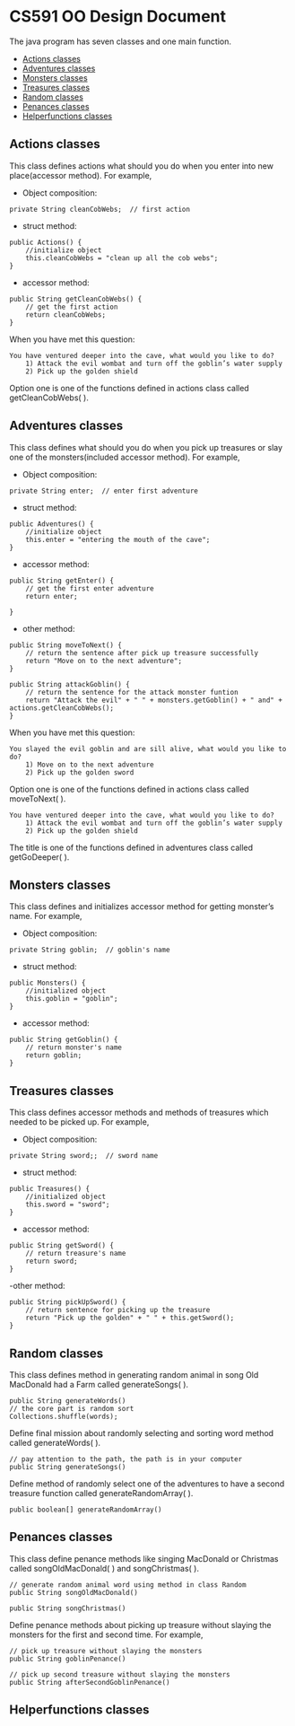 # CS591 OO Design Document
The java program has seven classes and one main function.
* [Actions classes](#Actions-classes)
* [Adventures classes](#Adventures-classes)
* [Monsters classes](#Monsters-classes)
* [Treasures classes](#Treasures-classes)
* [Random classes](#Random-classes)
* [Penances classes](#Penances-classes)
* [Helperfunctions classes](#Helperfunctions-classes)

## Actions classes
This class defines actions what should you do when you enter into new place(accessor method). For example,
- Object composition:
```
private String cleanCobWebs;  // first action

```
- struct method:
```
public Actions() {
    //initialize object
    this.cleanCobWebs = "clean up all the cob webs";  
}
```
- accessor method:
```
public String getCleanCobWebs() {
    // get the first action
    return cleanCobWebs;      
}
```
When you have met this question:
```
You have ventured deeper into the cave, what would you like to do?
    1) Attack the evil wombat and turn off the goblin’s water supply 
    2) Pick up the golden shield
```
Option one is one of the functions defined in actions class called getCleanCobWebs( ).
## Adventures classes
This class defines what should you do when you pick up treasures or slay one of the monsters(included accessor method). For example,
- Object composition:
```
private String enter;  // enter first adventure

```
- struct method:
```
public Adventures() {
    //initialize object
    this.enter = "entering the mouth of the cave";  
}
```
- accessor method:
```
public String getEnter() {
    // get the first enter adventure
    return enter;      
    
}
```
- other method:
```
public String moveToNext() {
    // return the sentence after pick up treasure successfully
    return "Move on to the next adventure"; 
}

public String attackGoblin() {
    // return the sentence for the attack monster funtion
    return "Attack the evil" + " " + monsters.getGoblin() + " and" + actions.getCleanCobWebs();
}
```
When you have met this question:
```
You slayed the evil goblin and are sill alive, what would you like to do? 
    1) Move on to the next adventure 
    2) Pick up the golden sword
```
Option one is one of the functions defined in actions class called moveToNext( ).
```
You have ventured deeper into the cave, what would you like to do?
    1) Attack the evil wombat and turn off the goblin’s water supply 
    2) Pick up the golden shield
```
The title is one of the functions defined in adventures class called getGoDeeper( ).

## Monsters classes
This class defines and initializes accessor method for getting monster’s name. For example,
- Object composition:
```
private String goblin;  // goblin's name

```
- struct method:
```
public Monsters() {
    //initialized object
    this.goblin = "goblin";
}
```
- accessor method:
```
public String getGoblin() {
    // return monster's name
    return goblin;
}
```
## Treasures classes
This class defines accessor methods and methods of treasures which needed to be picked up. For example,
- Object composition:
```
private String sword;;  // sword name

```
- struct method:
```
public Treasures() {
    //initialized object
    this.sword = "sword";
}
```
- accessor method:
```
public String getSword() {
    // return treasure's name
    return sword;
}
```
-other method:
```
public String pickUpSword() {
    // return sentence for picking up the treasure 
    return "Pick up the golden" + " " + this.getSword();
}
```

## Random classes
This class defines method in generating random animal in song Old MacDonald had a Farm called generateSongs( ). 
```
public String generateWords()
// the core part is random sort 
Collections.shuffle(words);
```
Define final mission about randomly selecting and sorting word method called generateWords( ).
```
// pay attention to the path, the path is in your computer
public String generateSongs()
```
Define method of randomly select one of the adventures to have a second treasure function called generateRandomArray( ).
```
public boolean[] generateRandomArray()
```

## Penances classes
This class define penance methods like singing MacDonald or Christmas called songOldMacDonald( ) and songChristmas( ). 
```
// generate random animal word using method in class Random
public String songOldMacDonald()

public String songChristmas()
```
Define penance methods about picking up treasure without slaying the monsters for the first and second time. For example,
```
// pick up treasure without slaying the monsters
public String goblinPenance()

// pick up second treasure without slaying the monsters
public String afterSecondGoblinPenance()
```

## Helperfunctions classes
